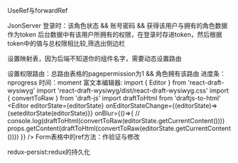 UseRef与forwardRef

JsonServer
登录时：该角色状态 && 账号密码 && 获得该用户与拥有的角色数据作为token
后台数据中有该用户所拥有的权限，在登录时存进token，然后根据token中的值与总权限相比较,筛选出侧边栏

设置映射表，因为后端不知道你的组件名字，需要动态设置路由

设置权限路由：总路由表格的pagepermission为1 && 角色拥有该路由
进度条：nprogress
时间：moment
富文本编辑器:
import { Editor } from 'react-draft-wysiwyg'
import 'react-draft-wysiwyg/dist/react-draft-wysiwyg.css'
import { convertToRaw } from 'draft-js'
import draftToHtml from 'draftjs-to-html'
<Editor
        editorState={editorState}
        onEditorStateChange={(editorState)=>{seteditorState(editorState)}}
        onBlur={()=>{
            // console.log(draftToHtml(convertToRaw(editorState.getCurrentContent())))
            props.getContent(draftToHtml(convertToRaw(editorState.getCurrentContent())))
        }}
/>
Form表格中的ref方法：作验证与修改

redux-persist:redux的持久化